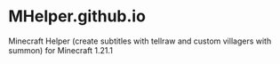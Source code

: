 # MHelper.github.io
Minecraft Helper (create subtitles with tellraw and custom villagers with summon) for Minecraft 1.21.1
